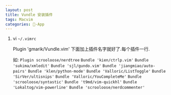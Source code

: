 ```yaml
---
layout: post
title: Vundle 安装插件
tags: Macvim
categories: -App
---
```


1. vi `~/.vimrc`

	Plugin 'gmarik/Vundle.vim'
	下面加上插件名字就好了.每个插件一行.
	 
	如:
	`Plugin scrooloose/nerdtree`
	`Bundle 'kien/ctrlp.vim'`
	`Bundle 'sukima/xmledit'`
	`Bundle 'sjl/gundo.vim'`
	`Bundle 'jiangmiao/auto-pairs'`
	`Bundle 'klen/python-mode'`
	`Bundle 'Valloric/ListToggle'`
	`Bundle 'SirVer/ultisnips'`
	`Bundle 'Valloric/YouCompleteMe'`
	`Bundle 'scrooloose/syntastic'`
	`Bundle 't9md/vim-quickhl'`
	`Bundle 'Lokaltog/vim-powerline'`
	`Bundle 'scrooloose/nerdcommenter'`




